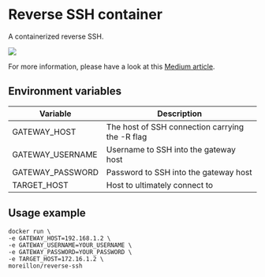 # Reverse SSH container

A containerized reverse SSH.

![](https://img.maximemoreillon.com/images/619a68e79a075f0b645a067e)

For more information, please have a look at this [Medium article](https://moreillon.medium.com/ssh-reverse-shells-5094d9be2094).

## Environment variables
| Variable  | Description |
| --- | --- |
| GATEWAY_HOST | The host of SSH connection carrying the -R flag |
| GATEWAY_USERNAME | Username to SSH into the gateway host |
| GATEWAY_PASSWORD | Password to SSH into the gateway host |
| TARGET_HOST | Host to ultimately connect to |

## Usage example
```
docker run \
-e GATEWAY_HOST=192.168.1.2 \
-e GATEWAY_USERNAME=YOUR_USERNAME \
-e GATEWAY_PASSWORD=YOUR_PASSWORD \
-e TARGET_HOST=172.16.1.2 \
moreillon/reverse-ssh
```
